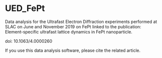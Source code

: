 # UED_FePt
Data analysis for the Ultrafast Electron Diffraction experiments performed at SLAC on June and November 2019 on FePt linked to the publication: 
Element-specific ultrafast lattice dynamics in FePt nanoparticle.

doi: 10.1063/4.0000260

If you use this data analysis software, please cite the related article. 

